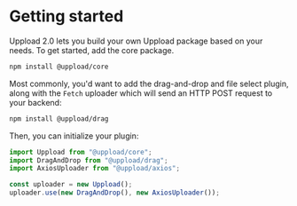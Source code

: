 # Getting started

Uppload 2.0 lets you build your own Uppload package based on your needs. To get started, add the core package.

```bash
npm install @uppload/core
```

Most commonly, you'd want to add the drag-and-drop and file select plugin, along with the `Fetch` uploader which will send an HTTP POST request to your backend:

```bash
npm install @uppload/drag
```

Then, you can initialize your plugin:

```ts
import Uppload from "@uppload/core";
import DragAndDrop from "@uppload/drag";
import AxiosUploader from "@uppload/axios";

const uploader = new Uppload();
uploader.use(new DragAndDrop(), new AxiosUploader());
```
